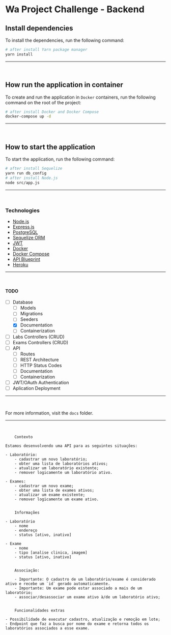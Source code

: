 
# Wa Project Challenge - Backend


## Install dependencies
To install the dependencies, run the following command:  
```sh
# after install Yarn package manager
yarn install
```
---
<br>

## How run the application in container
To create and run the application in `Docker` containers, run the following command on the root of the project:  
```sh
# after install Docker and Docker Compose
docker-compose up -d
```
___
<br>

## How to start the application
To start the application, run the following command:  
```sh
# after install Sequelize
yarn run db_config
# after install Node.js
node src/app.js
```
___
<br>

### Technologies
 - [Node.js](https://nodejs.org/)
 - [Express.js](https://expressjs.com/)
 - [PostgreSQL](https://www.postgresql.org/)
 - [Sequelize ORM](https://sequelize.org/)
 - [JWT](https://jwt.io/)
 - [Docker](https://www.docker.com/)
 - [Docker Compose](https://docs.docker.com/compose/)
 - [API Blueprint](https://apiblueprint.org/)
 - [Heroku](https://www.heroku.com/)


---
<br>

#### TODO

- [ ] Database
  - [ ] Models
  - [ ] Migrations
  - [ ] Seeders
  - [x] Documentation
  - [ ] Containerization
- [ ] Labs Controllers (CRUD)
- [ ] Exams Controllers (CRUD)
- [ ] API
  - [ ] Routes
  - [ ] REST Architecture
  - [ ] HTTP Status Codes
  - [ ] Documentation
  - [ ] Containerization
- [ ] JWT/OAuth Authentication
- [ ] Aplication Deployment

___
</br>

For more information, visit the `docs` folder.

___
</br>

```
	Contexto

Estamos desenvolvendo uma API para as seguintes situações:

- Laboratório:
	- cadastrar um novo laboratório;
	- obter uma lista de laboratórios ativos;
	- atualizar um laboratório existente;
	- remover logicamente um laboratório ativo.

- Exames:
	- cadastrar um novo exame;
	- obter uma lista de exames ativos;
	- atualizar um exame existente;
	- remover logicamente um exame ativo.


	Informações

- Laboratório
	- nome
	- endereço
	- status [ativo, inativo]

- Exame
	- nome
	- tipo [analise clinica, imagem]
	- status [ativo, inativo]


	Associação:

	- Importante: O cadastro de um laboratório/exame é considerado ativo e recebe um `id` gerado automaticamente.
	- Importante: Um exame pode estar associado a mais de um laboratório;
	- associar/desassociar um exame ativo à/de um laboratório ativo;


	Funcionalidades extras

- Possibilidade de executar cadastro, atualização e remoção em lote;
- Endpoint que faz a busca por nome do exame e retorna todos os laboratórios associados a esse exame.
```
